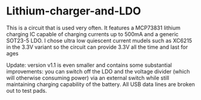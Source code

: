 # Lithium-charger-and-LDO
This is a circuit that is used very often. It features a MCP73831 lithium charging IC capable of charging currents up to 500mA and a generic SOT23-5 LDO. I chose ultra low quiescent current mudels such as XC6215 in the 3.3V variant so the circuit can provide 3.3V all the time and last for ages


Update: version v1.1 is even smaller and contains some substantial improvements: you can switch off the LDO and the voltage divider (which will otherwise consuming power) via an external switch while still maintaining charging capability of the battery. All USB data lines are broken out to test pads.

